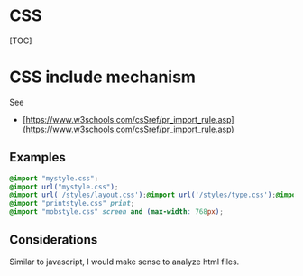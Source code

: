 CSS
===========
[TOC]

CSS include mechanism
===========

See
 - [https://www.w3schools.com/csSref/pr_import_rule.asp](https://www.w3schools.com/csSref/pr_import_rule.asp)


Examples
-----------

```css
@import "mystyle.css";
@import url("mystyle.css");
@import url('/styles/layout.css');@import url('/styles/type.css');@import url('/styles/images.css');
@import "printstyle.css" print;
@import "mobstyle.css" screen and (max-width: 768px);
```

Considerations
-----------
Similar to javascript, I would make sense to analyze html files.
